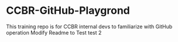 # CCBR-GitHub-Playgrond
This training repo is for CCBR internal devs to familiarize with GitHub operation
Modify Readme to Test
test 2
